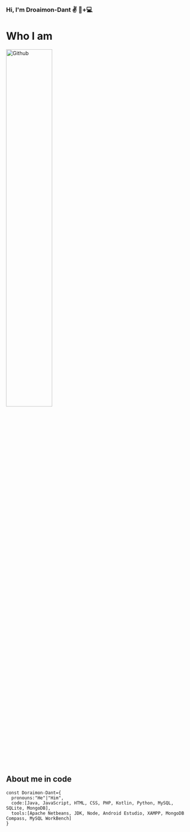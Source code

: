 ### Hi, I'm Droaimon-Dant ✌️ 👦+💻


# Who I am
<img width="50%"  alt="Github" src="https://github.com/Doraimon-Dant/Doraimon-Dant/assets/85690392/53a023d8-fafd-4cc5-bed3-c6edddaeec09" />

## About me in code
```JS
const Doraimon-Dant={
  pronouns:"He"|"Him",
  code:[Java, JavaScript, HTML, CSS, PHP, Kotlin, Python, MySQL, SQLite, MongoDB],
  tools:[Apache Netbeans, JDK, Node, Android Estudio, XAMPP, MongoDB Compass, MySQL WorkBench]
}
```
<!--
**Doraimon-Dant/Doraimon-Dant** is a ✨ _special_ ✨ repository because its `README.md` (this file) appears on your GitHub profile.

Here are some ideas to get you started:

- 🔭 I’m currently working on ...
- 🌱 I’m currently learning ...
- 👯 I’m looking to collaborate on ...
- 🤔 I’m looking for help with ...
- 💬 Ask me about ...
- 📫 How to reach me: ...
- 😄 Pronouns: ...
- ⚡ Fun fact: ...
-->
